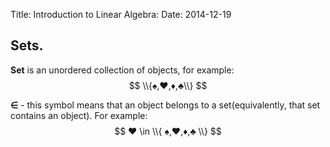 Title: Introduction to Linear Algebra:
Date: 2014-12-19

## Sets.
**Set** is an unordered collection of objects, for example:  
$$ \\{♠,♥,♦,♣\\} $$

$\boldsymbol \in$ - this symbol means that an object belongs to a set(equivalently, that set contains an object). For example:  
$$ ♥ \in \\{ ♠,♥,♦,♣ \\} $$
